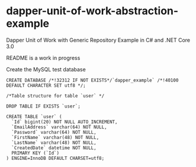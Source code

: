 # dapper-unit-of-work-abstraction-example
Dapper Unit of Work with Generic Repository Example in C# and .NET Core 3.0

README is a work in progress

Create the MySQL test database

```
CREATE DATABASE /*!32312 IF NOT EXISTS*/`dapper_example` /*!40100 DEFAULT CHARACTER SET utf8 */;

/*Table structure for table `user` */

DROP TABLE IF EXISTS `user`;

CREATE TABLE `user` (
  `Id` bigint(20) NOT NULL AUTO_INCREMENT,
  `EmailAddress` varchar(64) NOT NULL,
  `Password` varchar(64) NOT NULL,
  `FirstName` varchar(48) NOT NULL,
  `LastName` varchar(48) NOT NULL,
  `CreatedDate` datetime NOT NULL,
  PRIMARY KEY (`Id`)
) ENGINE=InnoDB DEFAULT CHARSET=utf8;
